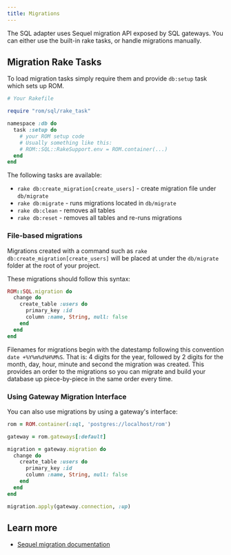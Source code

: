 ```yaml
---
title: Migrations
---
```


The SQL adapter uses Sequel migration API exposed by SQL gateways. You can either use the built-in rake tasks, or handle migrations manually.

## Migration Rake Tasks

To load migration tasks simply require them and provide `db:setup` task which sets up ROM.

```ruby
# Your Rakefile

require "rom/sql/rake_task"

namespace :db do
  task :setup do
    # your ROM setup code
    # Usually something like this:
    # ROM::SQL::RakeSupport.env = ROM.container(...)
  end
end
```

The following tasks are available:

- `rake db:create_migration[create_users]` - create migration file under
  `db/migrate`
- `rake db:migrate` - runs migrations located in `db/migrate`
- `rake db:clean` - removes all tables
- `rake db:reset` - removes all tables and re-runs migrations

### File-based migrations

Migrations created with a command such as `rake db:create_migration[create_users]` will be placed at under the `db/migrate` folder at the root of your project.

These migrations should follow this syntax:

```ruby
ROM::SQL.migration do
  change do
    create_table :users do
      primary_key :id
      column :name, String, null: false
    end
  end
end
```

Filenames for migrations begin with the datestamp following this convention `date +%Y%m%d%H%M%S`. That is: 4 digits for the year, followed by 2 digits for the month, day, hour, minute and second the migration was created. This provides an order to the migrations so you can migrate and build your database up piece-by-piece in the same order every time.

### Using Gateway Migration Interface

You can also use migrations by using a gateway's interface:

```ruby
rom = ROM.container(:sql, 'postgres://localhost/rom')

gateway = rom.gateways[:default]

migration = gateway.migration do
  change do
    create_table :users do
      primary_key :id
      column :name, String, null: false
    end
  end
end

migration.apply(gateway.connection, :up)
```

## Learn more

<!-- TODO restore when we have API docs again
* [api::rom-sql::SQL](Migration)
-->

- [Sequel migration documentation](https://github.com/jeremyevans/sequel/blob/main/doc/schema_modification.rdoc)
